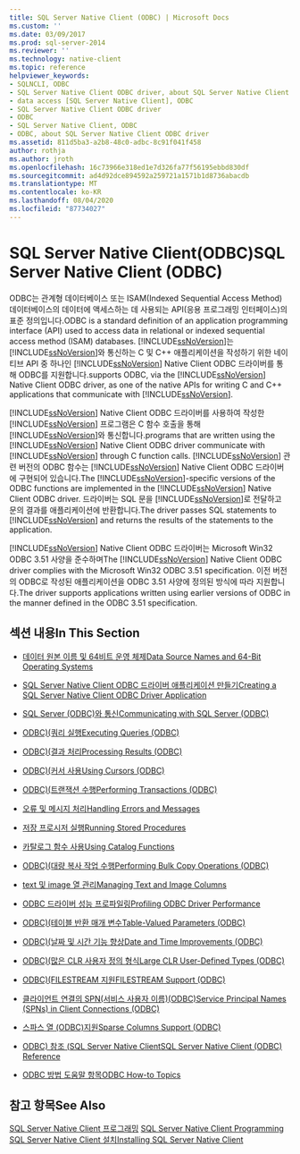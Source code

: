 ```yaml
---
title: SQL Server Native Client (ODBC) | Microsoft Docs
ms.custom: ''
ms.date: 03/09/2017
ms.prod: sql-server-2014
ms.reviewer: ''
ms.technology: native-client
ms.topic: reference
helpviewer_keywords:
- SQLNCLI, ODBC
- SQL Server Native Client ODBC driver, about SQL Server Native Client ODBC driver
- data access [SQL Server Native Client], ODBC
- SQL Server Native Client ODBC driver
- ODBC
- SQL Server Native Client, ODBC
- ODBC, about SQL Server Native Client ODBC driver
ms.assetid: 811d5ba3-a2b8-48c0-adbc-8c91f041f458
author: rothja
ms.author: jroth
ms.openlocfilehash: 16c73966e318ed1e7d326fa77f56195ebbd830df
ms.sourcegitcommit: ad4d92dce894592a259721a1571b1d8736abacdb
ms.translationtype: MT
ms.contentlocale: ko-KR
ms.lasthandoff: 08/04/2020
ms.locfileid: "87734027"
---
```

# <a name="sql-server-native-client-odbc"></a><span data-ttu-id="4ad2c-102">SQL Server Native Client(ODBC)</span><span class="sxs-lookup"><span data-stu-id="4ad2c-102">SQL Server Native Client (ODBC)</span></span>
  <span data-ttu-id="4ad2c-103">ODBC는 관계형 데이터베이스 또는 ISAM(Indexed Sequential Access Method) 데이터베이스의 데이터에 액세스하는 데 사용되는 API(응용 프로그래밍 인터페이스)의 표준 정의입니다.</span><span class="sxs-lookup"><span data-stu-id="4ad2c-103">ODBC is a standard definition of an application programming interface (API) used to access data in relational or indexed sequential access method (ISAM) databases.</span></span> [!INCLUDE[ssNoVersion](../../../includes/ssnoversion-md.md)]<span data-ttu-id="4ad2c-104">는 [!INCLUDE[ssNoVersion](../../../includes/ssnoversion-md.md)]와 통신하는 C 및 C++ 애플리케이션을 작성하기 위한 네이티브 API 중 하나인 [!INCLUDE[ssNoVersion](../../../includes/ssnoversion-md.md)] Native Client ODBC 드라이버를 통해 ODBC를 지원합니다.</span><span class="sxs-lookup"><span data-stu-id="4ad2c-104">supports ODBC, via the [!INCLUDE[ssNoVersion](../../../includes/ssnoversion-md.md)] Native Client ODBC driver, as one of the native APIs for writing C and C++ applications that communicate with [!INCLUDE[ssNoVersion](../../../includes/ssnoversion-md.md)].</span></span>  
  
 [!INCLUDE[ssNoVersion](../../../includes/ssnoversion-md.md)] <span data-ttu-id="4ad2c-105">Native Client ODBC 드라이버를 사용하여 작성한 [!INCLUDE[ssNoVersion](../../../includes/ssnoversion-md.md)] 프로그램은 C 함수 호출을 통해 [!INCLUDE[ssNoVersion](../../../includes/ssnoversion-md.md)]와 통신합니다.</span><span class="sxs-lookup"><span data-stu-id="4ad2c-105">programs that are written using the [!INCLUDE[ssNoVersion](../../../includes/ssnoversion-md.md)] Native Client ODBC driver communicate with [!INCLUDE[ssNoVersion](../../../includes/ssnoversion-md.md)] through C function calls.</span></span> <span data-ttu-id="4ad2c-106">[!INCLUDE[ssNoVersion](../../../includes/ssnoversion-md.md)] 관련 버전의 ODBC 함수는 [!INCLUDE[ssNoVersion](../../../includes/ssnoversion-md.md)] Native Client ODBC 드라이버에 구현되어 있습니다.</span><span class="sxs-lookup"><span data-stu-id="4ad2c-106">The [!INCLUDE[ssNoVersion](../../../includes/ssnoversion-md.md)]-specific versions of the ODBC functions are implemented in the [!INCLUDE[ssNoVersion](../../../includes/ssnoversion-md.md)] Native Client ODBC driver.</span></span> <span data-ttu-id="4ad2c-107">드라이버는 SQL 문을 [!INCLUDE[ssNoVersion](../../../includes/ssnoversion-md.md)]로 전달하고 문의 결과를 애플리케이션에 반환합니다.</span><span class="sxs-lookup"><span data-stu-id="4ad2c-107">The driver passes SQL statements to [!INCLUDE[ssNoVersion](../../../includes/ssnoversion-md.md)] and returns the results of the statements to the application.</span></span>  
  
 <span data-ttu-id="4ad2c-108">[!INCLUDE[ssNoVersion](../../../includes/ssnoversion-md.md)] Native Client ODBC 드라이버는 Microsoft Win32 ODBC 3.51 사양을 준수하며</span><span class="sxs-lookup"><span data-stu-id="4ad2c-108">The [!INCLUDE[ssNoVersion](../../../includes/ssnoversion-md.md)] Native Client ODBC driver complies with the Microsoft Win32 ODBC 3.51 specification.</span></span> <span data-ttu-id="4ad2c-109">이전 버전의 ODBC로 작성된 애플리케이션을 ODBC 3.51 사양에 정의된 방식에 따라 지원합니다.</span><span class="sxs-lookup"><span data-stu-id="4ad2c-109">The driver supports applications written using earlier versions of ODBC in the manner defined in the ODBC 3.51 specification.</span></span>  
  
## <a name="in-this-section"></a><span data-ttu-id="4ad2c-110">섹션 내용</span><span class="sxs-lookup"><span data-stu-id="4ad2c-110">In This Section</span></span>  
  
-   [<span data-ttu-id="4ad2c-111">데이터 원본 이름 및 64비트 운영 체제</span><span class="sxs-lookup"><span data-stu-id="4ad2c-111">Data Source Names and 64-Bit Operating Systems</span></span>](data-source-names-and-64-bit-operating-systems.md)  
  
-   [<span data-ttu-id="4ad2c-112">SQL Server Native Client ODBC 드라이버 애플리케이션 만들기</span><span class="sxs-lookup"><span data-stu-id="4ad2c-112">Creating a SQL Server Native Client ODBC Driver Application</span></span>](creating-a-driver-application.md)  
  
-   [<span data-ttu-id="4ad2c-113">SQL Server &#40;ODBC&#41;와 통신</span><span class="sxs-lookup"><span data-stu-id="4ad2c-113">Communicating with SQL Server &#40;ODBC&#41;</span></span>](../../native-client-odbc-communication/communicating-with-sql-server-odbc.md)  
  
-   [<span data-ttu-id="4ad2c-114">ODBC&#41;&#40;쿼리 실행</span><span class="sxs-lookup"><span data-stu-id="4ad2c-114">Executing Queries &#40;ODBC&#41;</span></span>](../../native-client-odbc-queries/executing-queries-odbc.md)  
  
-   [<span data-ttu-id="4ad2c-115">ODBC&#41;&#40;결과 처리</span><span class="sxs-lookup"><span data-stu-id="4ad2c-115">Processing Results &#40;ODBC&#41;</span></span>](../../native-client-odbc-results/processing-results-odbc.md)  
  
-   [<span data-ttu-id="4ad2c-116">ODBC&#41;&#40;커서 사용</span><span class="sxs-lookup"><span data-stu-id="4ad2c-116">Using Cursors &#40;ODBC&#41;</span></span>](../../native-client-odbc-cursors/using-cursors-odbc.md)  
  
-   [<span data-ttu-id="4ad2c-117">ODBC&#41;&#40;트랜잭션 수행</span><span class="sxs-lookup"><span data-stu-id="4ad2c-117">Performing Transactions &#40;ODBC&#41;</span></span>](../../../database-engine/dev-guide/performing-transactions-odbc.md)  
  
-   [<span data-ttu-id="4ad2c-118">오류 및 메시지 처리</span><span class="sxs-lookup"><span data-stu-id="4ad2c-118">Handling Errors and Messages</span></span>](../../native-client-odbc-error-messages/handling-errors-and-messages.md)  
  
-   [<span data-ttu-id="4ad2c-119">저장 프로시저 실행</span><span class="sxs-lookup"><span data-stu-id="4ad2c-119">Running Stored Procedures</span></span>](../../native-client-odbc-stored-procedures/running-stored-procedures.md)  
  
-   [<span data-ttu-id="4ad2c-120">카탈로그 함수 사용</span><span class="sxs-lookup"><span data-stu-id="4ad2c-120">Using Catalog Functions</span></span>](using-catalog-functions.md)  
  
-   [<span data-ttu-id="4ad2c-121">ODBC&#41;&#40;대량 복사 작업 수행</span><span class="sxs-lookup"><span data-stu-id="4ad2c-121">Performing Bulk Copy Operations &#40;ODBC&#41;</span></span>](../../native-client-odbc-bulk-copy-operations/performing-bulk-copy-operations-odbc.md)  
  
-   [<span data-ttu-id="4ad2c-122">text 및 image 열 관리</span><span class="sxs-lookup"><span data-stu-id="4ad2c-122">Managing Text and Image Columns</span></span>](../../native-client-odbc-text-image-columns/managing-text-and-image-columns.md)  
  
-   [<span data-ttu-id="4ad2c-123">ODBC 드라이버 성능 프로파일링</span><span class="sxs-lookup"><span data-stu-id="4ad2c-123">Profiling ODBC Driver Performance</span></span>](profiling-odbc-driver-performance.md)  
  
-   [<span data-ttu-id="4ad2c-124">ODBC&#41;&#40;테이블 반환 매개 변수</span><span class="sxs-lookup"><span data-stu-id="4ad2c-124">Table-Valued Parameters &#40;ODBC&#41;</span></span>](../../native-client-odbc-table-valued-parameters/table-valued-parameters-odbc.md)  
  
-   [<span data-ttu-id="4ad2c-125">ODBC&#41;&#40;날짜 및 시간 기능 향상</span><span class="sxs-lookup"><span data-stu-id="4ad2c-125">Date and Time Improvements &#40;ODBC&#41;</span></span>](../../native-client-odbc-date-time/date-and-time-improvements-odbc.md)  
  
-   [<span data-ttu-id="4ad2c-126">ODBC&#41;&#40;많은 CLR 사용자 정의 형식</span><span class="sxs-lookup"><span data-stu-id="4ad2c-126">Large CLR User-Defined Types &#40;ODBC&#41;</span></span>](large-clr-user-defined-types-odbc.md)  
  
-   [<span data-ttu-id="4ad2c-127">ODBC&#41;&#40;FILESTREAM 지원</span><span class="sxs-lookup"><span data-stu-id="4ad2c-127">FILESTREAM Support &#40;ODBC&#41;</span></span>](filestream-support-odbc.md)  
  
-   [<span data-ttu-id="4ad2c-128">클라이언트 연결의 SPN&#40;서비스 사용자 이름&#41;&#40;ODBC&#41;</span><span class="sxs-lookup"><span data-stu-id="4ad2c-128">Service Principal Names &#40;SPNs&#41; in Client Connections &#40;ODBC&#41;</span></span>](service-principal-names-spns-in-client-connections-odbc.md)  
  
-   [<span data-ttu-id="4ad2c-129">스파스 열 &#40;ODBC&#41;지원</span><span class="sxs-lookup"><span data-stu-id="4ad2c-129">Sparse Columns Support &#40;ODBC&#41;</span></span>](sparse-columns-support-odbc.md)  
  
-   [<span data-ttu-id="4ad2c-130">ODBC&#41; 참조 &#40;SQL Server Native Client</span><span class="sxs-lookup"><span data-stu-id="4ad2c-130">SQL Server Native Client &#40;ODBC&#41; Reference</span></span>](../../../database-engine/dev-guide/sql-server-native-client-odbc-reference.md)  
  
-   [<span data-ttu-id="4ad2c-131">ODBC 방법 도움말 항목</span><span class="sxs-lookup"><span data-stu-id="4ad2c-131">ODBC How-to Topics</span></span>](../../native-client-odbc-how-to/odbc-how-to-topics.md)  
  
## <a name="see-also"></a><span data-ttu-id="4ad2c-132">참고 항목</span><span class="sxs-lookup"><span data-stu-id="4ad2c-132">See Also</span></span>  
 <span data-ttu-id="4ad2c-133">[SQL Server Native Client 프로그래밍](../sql-server-native-client-programming.md) </span><span class="sxs-lookup"><span data-stu-id="4ad2c-133">[SQL Server Native Client Programming](../sql-server-native-client-programming.md) </span></span>  
 [<span data-ttu-id="4ad2c-134">SQL Server Native Client 설치</span><span class="sxs-lookup"><span data-stu-id="4ad2c-134">Installing SQL Server Native Client</span></span>](../applications/installing-sql-server-native-client.md)  
  
  
